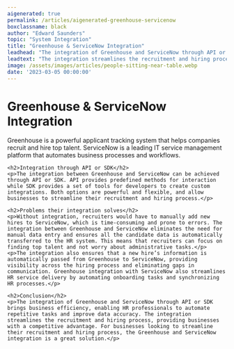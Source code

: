 ```yaml
---
aigenerated: true
permalink: /articles/aigenerated-greenhouse-servicenow
boxclassname: black
author: "Edward Saunders"
topic: "System Integration"
title: "Greenhouse & ServiceNow Integration"
leadhead: "The integration of Greenhouse and ServiceNow through API or SDK brings business efficiency, enabling HR professionals to automate repetitive tasks and improve data accuracy"
leadtext: "The integration streamlines the recruitment and hiring process, providing businesses with a competitive advantage. For businesses looking to streamline their recruitment and hiring process, the Greenhouse and ServiceNow integration is a great solution."
image: /assets/images/articles/people-sitting-near-table.webp
date: '2023-03-05 00:00:00'
---
```

<div class="arttext">	<h1>Greenhouse & ServiceNow Integration</h1>
	<p>Greenhouse is a powerful applicant tracking system that helps companies recruit and hire top talent. ServiceNow is a leading IT service management platform that automates business processes and workflows.</p>
	
	<h2>Integration through API or SDK</h2>
	<p>The integration between Greenhouse and ServiceNow can be achieved through API or SDK. API provides predefined methods for interaction while SDK provides a set of tools for developers to create custom integrations. Both options are powerful and flexible, and allow businesses to streamline their recruitment and hiring process.</p>
	
	<h2>Problems their integration solves</h2>
	<p>Without integration, recruiters would have to manually add new hires to ServiceNow, which is time-consuming and prone to errors. The integration between Greenhouse and ServiceNow eliminates the need for manual data entry and ensures all the candidate data is automatically transferred to the HR system. This means that recruiters can focus on finding top talent and not worry about administrative tasks.</p>
	<p>The integration also ensures that a new hire’s information is automatically passed from Greenhouse to ServiceNow, providing visibility across the hiring process and eliminating gaps in communication. Greenhouse integration with ServiceNow also streamlines HR service delivery by automating onboarding tasks and synchronizing HR processes.</p>
	
	<h2>Conclusion</h2>
	<p>The integration of Greenhouse and ServiceNow through API or SDK brings business efficiency, enabling HR professionals to automate repetitive tasks and improve data accuracy. The integration streamlines the recruitment and hiring process, providing businesses with a competitive advantage. For businesses looking to streamline their recruitment and hiring process, the Greenhouse and ServiceNow integration is a great solution.</p>
</div>